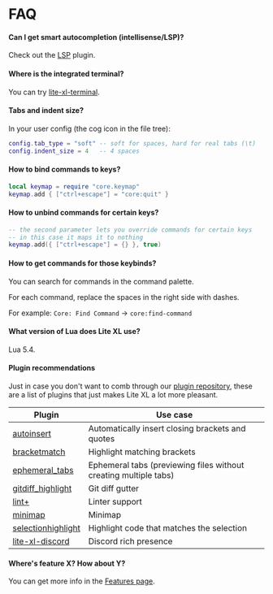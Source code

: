 # FAQ

#### Can I get smart autocompletion (intellisense/LSP)?

Check out the [LSP] plugin.

#### Where is the integrated terminal?

You can try [lite-xl-terminal].

#### Tabs and indent size?

In your user config (the cog icon in the file tree):

```lua
config.tab_type = "soft" -- soft for spaces, hard for real tabs (\t)
config.indent_size = 4   -- 4 spaces
```

#### How to bind commands to keys?

```lua
local keymap = require "core.keymap"
keymap.add { ["ctrl+escape"] = "core:quit" }
```

#### How to unbind commands for certain keys?

```lua
-- the second parameter lets you override commands for certain keys
-- in this case it maps it to nothing
keymap.add({ ["ctrl+escape"] = {} }, true)
```

#### How to get commands for those keybinds?

You can search for commands in the command palette.

For each command, replace the spaces in the right side with dashes.

For example: `Core: Find Command` → `core:find-command`

#### What version of Lua does Lite XL use?

Lua 5.4.

#### Plugin recommendations

Just in case you don't want to comb through our [plugin repository][1],
these are a list of plugins that just makes Lite XL a lot more pleasant.

| Plugin               | Use case
| ---                  | ---
| [autoinsert]         | Automatically insert closing brackets and quotes
| [bracketmatch]       | Highlight matching brackets
| [ephemeral_tabs]     | Ephemeral tabs (previewing files without creating multiple tabs)
| [gitdiff_highlight]  | Git diff gutter
| [lint+]              | Linter support
| [minimap]            | Minimap
| [selectionhighlight] | Highlight code that matches the selection
| [lite-xl-discord]    | Discord rich presence |

#### Where's feature X? How about Y?

You can get more info in the [Features page](/en/about/features).


[LSP]:                https://github.com/lite-xl/lite-xl-lsp
[lite-xl-terminal]:   https://github.com/adamharrison/lite-xl-terminal
[autoinsert]:         https://github.com/lite-xl/lite-xl-plugins/blob/master/plugins/autoinsert.lua?raw=1
[bracketmatch]:       https://github.com/lite-xl/lite-xl-plugins/blob/master/plugins/bracketmatch.lua?raw=1
[ephemeral_tabs]:     https://github.com/lite-xl/lite-xl-plugins/blob/master/plugins/ephemeral_tabs.lua?raw=1
[gitdiff_highlight]:  https://github.com/vincens2005/lite-xl-gitdiff-highlight
[lint+]:              https://github.com/liquid600pgm/lintplus
[minimap]:            https://github.com/lite-xl/lite-xl-plugins/blob/master/plugins/minimap.lua?raw=1
[selectionhighlight]: https://github.com/lite-xl/lite-xl-plugins/blob/master/plugins/selectionhighlight.lua?raw=1
[lite-xl-discord]:    https://github.com/vincens2005/lite-xl-discord

[1]: https://github.com/lite-xl/lite-xl-plugins
